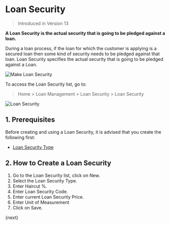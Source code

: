 <!-- add-breadcrumbs -->
# Loan Security
> Introduced in Version 13

**A Loan Security is the actual security that is going to be pledged against a loan.**

During a loan process, if the loan for which the customer is applying is a secured loan then some kind of security needs to be pledged against that loan. Loan Security specifies the actual security that is going to be pledged against a Loan.

<img class="screenshot" alt="Make Loan Security" src="{{docs_base_url}}/v13/assets/img/loan-management/loan-security-flow.png">

To access the Loan Security list, go to:
> Home > Loan Management > Loan Security > Loan Security


<img class="screenshot" alt="Loan Security" src="{{docs_base_url}}/v13/assets/img/loan-management/loan-security.png">


## 1. Prerequisites
Before creating and using a Loan Security, it is advised that you create the following first:

* [Loan Security Type](/docs/v13/user/manual/en/loan-management/loan-security-type)

## 2. How to Create a Loan Security
1. Go to the Loan Security list, click on New.
2. Select the Loan Security Type.
3. Enter Haircut %.
4. Enter Loan Security Code.
5. Enter current Loan Security Price.
6. Enter Unit of Measurement
7. Click on Save.

{next}

